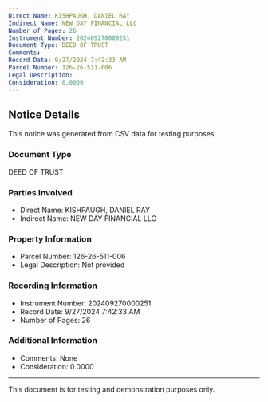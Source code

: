```yaml
---
Direct Name: KISHPAUGH, DANIEL RAY
Indirect Name: NEW DAY FINANCIAL LLC
Number of Pages: 26
Instrument Number: 202409270000251
Document Type: DEED OF TRUST
Comments: 
Record Date: 9/27/2024 7:42:33 AM
Parcel Number: 126-26-511-006
Legal Description: 
Consideration: 0.0000
---
```


## Notice Details

This notice was generated from CSV data for testing purposes.

### Document Type
DEED OF TRUST

### Parties Involved
- Direct Name: KISHPAUGH, DANIEL RAY
- Indirect Name: NEW DAY FINANCIAL LLC

### Property Information
- Parcel Number: 126-26-511-006
- Legal Description: Not provided

### Recording Information
- Instrument Number: 202409270000251
- Record Date: 9/27/2024 7:42:33 AM
- Number of Pages: 26

### Additional Information
- Comments: None
- Consideration: 0.0000

---

This document is for testing and demonstration purposes only.
